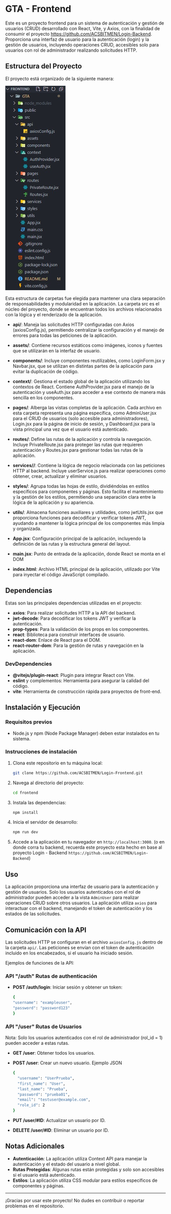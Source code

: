 # GTA - Frontend

Este es un proyecto frontend para un sistema de autenticación y gestión de usuarios (CRUD) desarrollado con React, Vite, y Axios, con la finalidad de consumir el proyecto https://github.com/ACSBITMEN/Login-Backend. Proporciona una interfaz de usuario para la autenticación (login) y la gestión de usuarios, incluyendo operaciones CRUD, accesibles solo para usuarios con rol de administrador realizando solicitudes HTTP.

## Estructura del Proyecto

El proyecto está organizado de la siguiente manera:

![](https://raw.githubusercontent.com/ACSBITMEN/Login-Frontend/main/public/readmeImg1.jpg)

Esta estructura de carpetas fue elegida para mantener una clara separación de responsabilidades y modularidad en la aplicación. La carpeta src es el núcleo del proyecto, donde se encuentran todos los archivos relacionados con la lógica y el renderizado de la aplicación.

- **api/**: Maneja las solicitudes HTTP configuradas con Axios (axiosConfig.js), permitiendo centralizar la configuración y el manejo de errores para todas las peticiones de la aplicación.
- **assets/**: Contiene recursos estáticos como imágenes, iconos y fuentes que se utilizarán en la interfaz de usuario.
- **components/**: Incluye componentes reutilizables, como LoginForm.jsx y Navbar.jsx, que se utilizan en distintas partes de la aplicación para evitar la duplicación de código.
- **context/**: Gestiona el estado global de la aplicación utilizando los contextos de React. Contiene AuthProvider.jsx para el manejo de la autenticación y useAuth.jsx para acceder a ese contexto de manera más sencilla en los componentes.
- **pages/**: Alberga las vistas completas de la aplicación. Cada archivo en esta carpeta representa una página específica, como AdminUser.jsx para el CRUD de usuarios (solo accesible para administradores), Login.jsx para la página de inicio de sesión, y Dashboard.jsx para la vista principal una vez que el usuario está autenticado.
- **routes/**: Define las rutas de la aplicación y controla la navegación. Incluye PrivateRoute.jsx para proteger las rutas que requieren autenticación y Routes.jsx para gestionar todas las rutas de la aplicación.
- **services//**: Contiene la lógica de negocio relacionada con las peticiones HTTP al backend. Incluye userService.js para realizar operaciones como obtener, crear, actualizar y eliminar usuarios.
- **styles/**: Agrupa todas las hojas de estilo, dividiéndolas en estilos específicos para componentes y páginas. Esto facilita el mantenimiento y la gestión de los estilos, permitiendo una separación clara entre la lógica de la aplicación y su apariencia.
- **utils/**: Almacena funciones auxiliares y utilidades, como jwtUtils.jsx que proporciona funciones para decodificar y verificar tokens JWT, ayudando a mantener la lógica principal de los componentes más limpia y organizada.

- **App.jsx**: Configuración principal de la aplicación, incluyendo la definición de las rutas y la estructura general del layout.
- **main.jsx**: Punto de entrada de la aplicación, donde React se monta en el DOM
- **index.html**: Archivo HTML principal de la aplicación, utilizado por Vite para inyectar el código JavaScript compilado.


## Dependencias

Estas son las principales dependencias utilizadas en el proyecto:

- **axios**: Para realizar solicitudes HTTP a la API del backend.
- **jwt-decode**: Para decodificar los tokens JWT y verificar la autenticación.
- **prop-types**: Para la validación de los props en los componentes.
- **react**: Biblioteca para construir interfaces de usuario.
- **react-dom**: Enlace de React para el DOM.
- **react-router-dom**: Para la gestión de rutas y navegación en la aplicación.

### DevDependencies

- **@vitejs/plugin-react**: Plugin para integrar React con Vite.
- **eslint** y complementos: Herramienta para asegurar la calidad del código.
- **vite**: Herramienta de construcción rápida para proyectos de front-end.

## Instalación y Ejecución

### Requisitos previos

- Node.js y npm (Node Package Manager) deben estar instalados en tu sistema.

### Instrucciones de instalación

1. Clona este repositorio en tu máquina local:
    ```bash
    git clone https://github.com/ACSBITMEN/Login-Frontend.git
    ```
2. Navega al directorio del proyecto:
    ```bash
    cd frontend
    ```
3. Instala las dependencias:
    ```bash
    npm install
    ```
4. Inicia el servidor de desarrollo:
    ```bash
    npm run dev
    ```

5. Accede a la aplicación en tu navegador en `http://localhost:3000`. (o en donde corra tu backend, recuerda este proyecto esta hecho en base al proyecto Login - Backend `https://github.com/ACSBITMEN/Login-Backend`)

## Uso

La aplicación proporciona una interfaz de usuario para la autenticación y gestión de usuarios. Solo los usuarios autenticados con el rol de administrador pueden acceder a la vista `AdminUser` para realizar operaciones CRUD sobre otros usuarios. La aplicación utiliza `axios` para interactuar con el backend, manejando el token de autenticación y los estados de las solicitudes.

## Comunicación con la API

Las solicitudes HTTP se configuran en el archivo `axiosConfig.js` dentro de la carpeta `api/`. Las peticiones se envían con el token de autenticación incluido en los encabezados, si el usuario ha iniciado sesión.

Ejemplos de funciones de la API:

### API "/auth" Rutas de authenticación 

- **POST /auth/login**: Iniciar sesión y obtener un token:
    ```bash
    {
    "username": "exampleuser",
    "password": "password123"
    }
    ```

### API "/user" Rutas de Usuarios

Nota: Solo los usuarios autenticados con el rol de administrador (rol_id = 1) pueden acceder a estas rutas.

- **GET /user**: Obtener todos los usuarios.
- **POST /user**: Crear un nuevo usuario. 
Ejemplo JSON
    ```bash
    {
      "username": "UserPrueba",
      "first_name": "User",
      "last_name": "Prueba",
      "password": "prueba01",
      "email": "testuser@example.com",
      "role_id": 2
    }
    ```

- **PUT /user/#ID**: Actualizar un usuario por ID.
- **DELETE /user/#ID**: Eliminar un usuario por ID.


## Notas Adicionales

- **Autenticación**: La aplicación utiliza Context API para manejar la autenticación y el estado del usuario a nivel global.
- **Rutas Protegidas**: Algunas rutas están protegidas y solo son accesibles si el usuario está autenticado.
- **Estilos**: La aplicación utiliza CSS modular para estilos específicos de componentes y páginas.

---

¡Gracias por usar este proyecto! No dudes en contribuir o reportar problemas en el repositorio.

